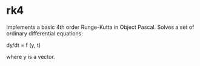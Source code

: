 # rk4
Implements a basic 4th order Runge-Kutta in Object Pascal. Solves a set of ordinary differential equations:

dy/dt = f (y, t)

where y is a vector. 
